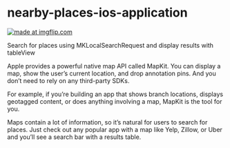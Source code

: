 # nearby-places-ios-application

<a href="https://imgflip.com/gif/1z3l5m"><img src="https://i.imgflip.com/1z3l5m.gif" title="made at imgflip.com"/></a>

Search for places using MKLocalSearchRequest and display results with tableView

Apple provides a powerful native map API called MapKit. You can display a map, show the user’s current location, and drop annotation pins. And you don’t need to rely on any third-party SDKs.

For example, if you’re building an app that shows branch locations, displays geotagged content, or does anything involving a map, MapKit is the tool for you.

Maps contain a lot of information, so it’s natural for users to search for places. Just check out any popular app with a map like Yelp, Zillow, or Uber and you’ll see a search bar with a results table.
